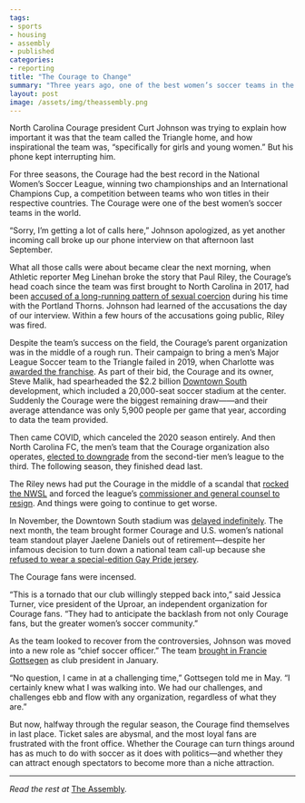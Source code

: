 ```yaml
---
tags:
- sports
- housing
- assembly
- published
categories:
- reporting
title: "The Courage to Change"
summary: "Three years ago, one of the best women’s soccer teams in the world was the centerpiece of a potential $2 billion investment in the Triangle. Now they’re mired in scandal and protest."
layout: post
image: /assets/img/theassembly.png
---
```

North Carolina Courage president Curt Johnson was trying to explain how important it was that the team called the Triangle home, and how inspirational the team was, “specifically for girls and young women.” But his phone kept interrupting him. 

For three seasons, the Courage had the best record in the National Women’s Soccer League, winning two championships and an International Champions Cup, a competition between teams who won titles in their respective countries. The Courage were one of the best women’s soccer teams in the world.

“Sorry, I’m getting a lot of calls here,” Johnson apologized, as yet another incoming call broke up our phone interview on that afternoon last September. 

What all those calls were about became clear the next morning, when Athletic reporter Meg Linehan broke the story that Paul Riley, the Courage’s head coach since the team was first brought to North Carolina in 2017, had been [accused of a long-running pattern of sexual coercion](https://theathletic.com/2857633/2021/09/30/this-guy-has-a-pattern-amid-institutional-failure-former-nwsl-players-accuse-prominent-coach-of-sexual-coercion/) during his time with the Portland Thorns. Johnson had learned of the accusations the day of our interview. Within a few hours of the accusations going public, Riley was fired.

Despite the team’s success on the field, the Courage’s parent organization was in the middle of a rough run. Their campaign to bring a men’s Major League Soccer team to the Triangle failed in 2019, when Charlotte was [awarded the franchise](https://www.theassemblync.com/long-form/football-soccer-futbol/). As part of their bid, the Courage and its owner, Steve Malik, had spearheaded the $2.2 billion [Downtown South](https://www.visitdowntownsouth.com/) development, which included a 20,000-seat soccer stadium at the center. Suddenly the Courage were the biggest remaining draw——and their average attendance was only 5,900 people per game that year, according to data the team provided. 

Then came COVID, which canceled the 2020 season entirely. And then North Carolina FC, the men’s team that the Courage organization also operates, [elected to downgrade](https://www.northcarolinafc.com/news/2021/01/10/north-carolina-fc-makes-strategic-move-to-usl-league-one/) from the second-tier men’s league to the third. The following season, they finished dead last.

The Riley news had put the Courage in the middle of a scandal that [rocked the NWSL](https://www.washingtonpost.com/sports/2021/09/30/nwsl-abuse-north-carolina-courage-washington-spirit/) and forced the league’s [commissioner and general counsel to resign](https://www.espn.com/soccer/united-states-nwsl/story/4488556/nwsl-commish-baird-resigns-amid-misconduct-allegations-levelled-at-riley). And things were going to continue to get worse. 

In November, the Downtown South stadium was [delayed indefinitely](https://www.newsobserver.com/news/local/counties/wake-county/article255945722.html). The next month, the team brought former Courage and U.S. women’s national team standout player Jaelene Daniels out of retirement—despite her infamous decision to turn down a national team call-up because she [refused to wear a special-edition Gay Pride jersey](https://www.espn.com/espnw/sports/story/_/id/23655663/jaelene-hinkle-says-decided-united-states-women-soccer-team-pride-month-call-christian-faith). 

The Courage fans were incensed. 

“This is a tornado that our club willingly stepped back into,” said Jessica Turner, vice president of the Uproar, an independent organization for Courage fans. “They had to anticipate the backlash from not only Courage fans, but the greater women’s soccer community.”

As the team looked to recover from the controversies, Johnson was moved into a new role as “chief soccer officer.” The team [brought in Francie Gottsegen](https://www.northcarolinafc.com/news/2022/01/14/francie-gottsegen-named-president-of-north-carolina-football-club/) as club president in January.

“No question, I came in at a challenging time,” Gottsegen told me in May. “I certainly knew what I was walking into. We had our challenges, and challenges ebb and flow with any organization, regardless of what they are.”

But now, halfway through the regular season, the Courage find themselves in last place. Ticket sales are abysmal, and the most loyal fans are frustrated with the front office. Whether the Courage can turn things around has as much to do with soccer as it does with politics—and whether they can attract enough spectators to become more than a niche attraction. 

---

_Read the rest at_ [The Assembly](https://www.theassemblync.com/culture/sports/nc-couragethe-courage-to-change/).
